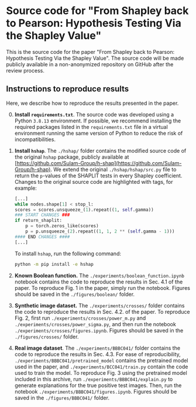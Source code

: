 # Source code for "From Shapley back to Pearson: Hypothesis Testing Via the Shapley Value"

This is the source code for the paper "From Shapley back to Pearson: Hypothesis Testing Via the Shapley Value". The source code will be made publicly available in a non-anonymized repository on GitHub after the review process.

## Instructions to reproduce results

Here, we describe how to reproduce the results presented in the paper.

0. **Install `requirements.txt`**. The source code was developed using a Python `3.8.13` environment. If possible, we recommend installing the required packages listed in the `requirements.txt` file in a virtual environment running the same version of Python to reduce the risk of incompatibilities.

1. **Install `hshap`**. The `./hshap/` folder contains the modified source code of the original `hshap` package, publicly available at [https://github.com/Sulam-Group/h-shap](https://github.com/Sulam-Group/h-shap). We extend the original `./hshap/hshap/src.py` file to return the `p`-values of the SHAPLIT tests in every Shapley coefficient. Changes to the original source code are highlighted with tags, for example:

    ```python
    [...]
    while nodes.shape[1] < stop_l:
    scores = scores.unsqueeze_(1).repeat((1, self.gamma))
    ### START CHANGES ###
    if return_shaplit:
        p = torch.zeros_like(scores)
        p = p.unsqueeze_(2).repeat((1, 1, 2 ** (self.gamma - 1)))
    #### END CHANGES ####
    [...]
    ```

    To install `hshap`, run the following command:

    ```bash
    python -m pip install -e hshap
    ```


2. **Known Boolean function.** The `./experiments/boolean_function.ipynb` notebook contains the code to reproduce the results in Sec. 4.1 of the paper. To reproduce Fig. 1 in the paper, simply run the notebook. Figures should be saved in the `./figures/boolean/` folder.

3. **Synthetic image dataset.** The `./experiments/crosses/` folder contains the code to reproduce the results in Sec. 4.2. of the paper. To reproduce Fig. 2, first run `./experiments/crosses/power_m.py` and `./experiments/crosses/power_sigma.py`, and then run the notebook `./experiments/crosses/figures.ipynb`. Figures should be saved in the `./figures/crosses/` folder.

4. **Real image dataset**. The `./experiments/BBBC041/` folder contains the code to reproduce the results in Sec. 4.3. For ease of reproducibility, `./experiments/BBBC041/pretrained_model` contains the pretrained model used in the paper, and `./experiments/BCC041/train.py` contain the code used to train the model. To reproduce Fig. 3 using the pretrained model included in this archive, run `./experiments/BBBC041/explain.py` to generate explanations for the true positive test images. Then, run the notebook `./experiments/BBBC041/figures.ipynb`. Figures should be saved in the `./figures/BBBC041/` folder.